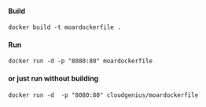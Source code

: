 #### Build

    docker build -t moardockerfile .


#### Run

    docker run -d -p "8080:80" moardockerfile


#### or just run without building

    docker run -d  -p "8080:80" cloudgenius/moardockerfile
